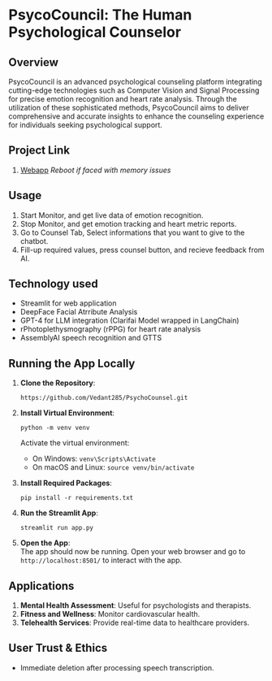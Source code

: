# PsycoCouncil: The Human Psychological Counselor

## Overview
PsycoCouncil is an advanced psychological counseling platform integrating cutting-edge technologies such as Computer Vision and Signal Processing for precise emotion recognition and heart rate analysis. Through the utilization of these sophisticated methods, PsycoCouncil aims to deliver comprehensive and accurate insights to enhance the counseling experience for individuals seeking psychological support.

## Project Link
1. [Webapp](https://vedant-council.streamlit.app/) 
   *Reboot if faced with memory issues*


## Usage
1. Start Monitor, and get live data of emotion recognition.
2. Stop Monitor, and get emotion tracking and heart metric reports.
3. Go to Counsel Tab, Select informations that you want to give to the chatbot.
4. Fill-up required values, press counsel button, and recieve feedback from AI.

## Technology used
- Streamlit for web application
- DeepFace Facial Atrribute Analysis
- GPT-4 for LLM integration (Clarifai Model wrapped in LangChain)
- rPhotoplethysmography (rPPG) for heart rate analysis
- AssemblyAI speech recognition and GTTS



## Running the App Locally

1. **Clone the Repository**:  
   ```
   https://github.com/Vedant285/PsychoCounsel.git
   ```

2. **Install Virtual Environment**:  
   ```
   python -m venv venv
   ```
   Activate the virtual environment:
   - On Windows: `venv\Scripts\Activate`
   - On macOS and Linux: `source venv/bin/activate`

3. **Install Required Packages**:  
   ```
   pip install -r requirements.txt
   ```

4. **Run the Streamlit App**:  
   ```
   streamlit run app.py
   ```

5. **Open the App**:  
   The app should now be running. Open your web browser and go to `http://localhost:8501/` to interact with the app.

## Applications

1. **Mental Health Assessment**: Useful for psychologists and therapists.
2. **Fitness and Wellness**: Monitor cardiovascular health.
3. **Telehealth Services**: Provide real-time data to healthcare providers.

## User Trust & Ethics
- Immediate deletion after processing speech transcription.
